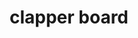 ---
layout: objects
title: clapper board
emoji: clapper_board
permalink: 🎬.html
image: assets/img/3moji/clapper_board.png
---